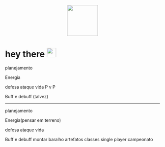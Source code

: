 
<div id="header" align="center">
  <img src="https://media.giphy.com/media/M9gbBd9nbDrOTu1Mqx/giphy.gif" width="100"/>
</div>

<h1>
  hey there
  <img src="https://media.giphy.com/media/hvRJCLFzcasrR4ia7z/giphy.gif" width="30px"/>
</h1>

planejamento

Energia

defesa
ataque
vida
P v P 

Buff e debuff (talvez)


------------------------------
planejamento

Energia(pensar em terreno)

defesa
ataque
vida

Buff e debuff
montar baralho
artefatos
classes
single player
campeonato
